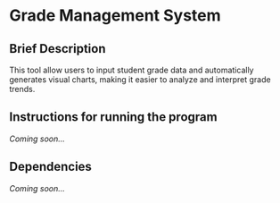 # Grade Management System 

## Brief Description 
This tool allow users to input student grade data and automatically generates visual charts, making it easier to analyze and interpret grade trends.

## Instructions for running the program
<em>Coming soon...</em>

## Dependencies
<em>Coming soon...</em>
